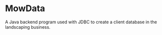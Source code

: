 # MowData
A Java backend program used with JDBC to create a client database in the landscaping business.
